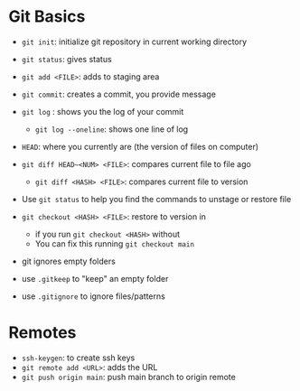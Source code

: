 # Git Basics

- `git init`: initialize git repository in current working directory
- `git status`: gives status
- `git add <FILE>`: adds <FILE> to staging area
- `git commit`: creates a commit, you provide message

- `git log` : shows you the log of your commit
    - `git log --oneline`: shows one line of log

- `HEAD`: where you currently are (the version of files on computer)
- `git diff HEAD~<NUM> <FILE>`: compares current file to file <NUM> ago
    - `git diff <HASH> <FILE>`: compares current file to <HASH> version 

- Use `git status` to help you find the commands to unstage or restore file
- `git checkout <HASH> <FILE>`: restore <FILE> to version in <HASH>
    - if you run `git checkout <HASH>` without  <FILE> 
    - You can fix this running `git checkout main`
 
- git ignores empty folders
- use `.gitkeep` to "keep" an empty folder
- use `.gitignore` to ignore files/patterns
    
# Remotes

- `ssh-keygen`: to create ssh keys
- `git remote add <URL>`: adds the URL
- `git push origin main`: push main branch to origin remote
